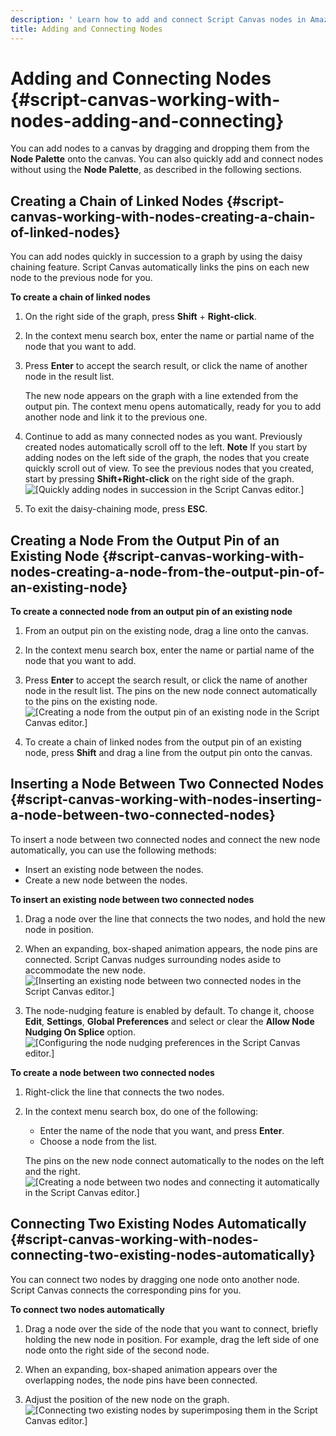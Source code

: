 ```yaml
---
description: ' Learn how to add and connect Script Canvas nodes in Amazon Lumberyard. '
title: Adding and Connecting Nodes
---
```

# Adding and Connecting Nodes {#script-canvas-working-with-nodes-adding-and-connecting}

You can add nodes to a canvas by dragging and dropping them from the **Node Palette** onto the canvas\. You can also quickly add and connect nodes without using the **Node Palette**, as described in the following sections\.

## Creating a Chain of Linked Nodes {#script-canvas-working-with-nodes-creating-a-chain-of-linked-nodes}

You can add nodes quickly in succession to a graph by using the daisy chaining feature\. Script Canvas automatically links the pins on each new node to the previous node for you\.

**To create a chain of linked nodes**

1. On the right side of the graph, press **Shift** \+ **Right\-click**\.

1. In the context menu search box, enter the name or partial name of the node that you want to add\.

1. Press **Enter** to accept the search result, or click the name of another node in the result list\.

   The new node appears on the graph with a line extended from the output pin\. The context menu opens automatically, ready for you to add another node and link it to the previous one\.

1. Continue to add as many connected nodes as you want\. Previously created nodes automatically scroll off to the left\.
**Note**
If you start by adding nodes on the left side of the graph, the nodes that you create quickly scroll out of view\. To see the previous nodes that you created, start by pressing **Shift\+Right\-click** on the right side of the graph\.
![\[Quickly adding nodes in succession in the Script Canvas editor.\]](/images/shared/shared-script-canvas-working-with-nodes-1.gif)

1. To exit the daisy\-chaining mode, press **ESC**\.

## Creating a Node From the Output Pin of an Existing Node {#script-canvas-working-with-nodes-creating-a-node-from-the-output-pin-of-an-existing-node}

**To create a connected node from an output pin of an existing node**

1. From an output pin on the existing node, drag a line onto the canvas\.

1. In the context menu search box, enter the name or partial name of the node that you want to add\.

1. Press **Enter** to accept the search result, or click the name of another node in the result list\. The pins on the new node connect automatically to the pins on the existing node\.
![\[Creating a node from the output pin of an existing node in the Script Canvas editor.\]](/images/userguide/scripting/script-canvas/script-canvas-working-with-nodes-2.gif)

1. To create a chain of linked nodes from the output pin of an existing node, press **Shift** and drag a line from the output pin onto the canvas\.

## Inserting a Node Between Two Connected Nodes {#script-canvas-working-with-nodes-inserting-a-node-between-two-connected-nodes}

To insert a node between two connected nodes and connect the new node automatically, you can use the following methods:
+ Insert an existing node between the nodes\.
+ Create a new node between the nodes\.

**To insert an existing node between two connected nodes**

1. Drag a node over the line that connects the two nodes, and hold the new node in position\.

1. When an expanding, box\-shaped animation appears, the node pins are connected\. Script Canvas nudges surrounding nodes aside to accommodate the new node\.
![\[Inserting an existing node between two connected nodes in the Script Canvas editor.\]](/images/userguide/scripting/script-canvas/script-canvas-working-with-nodes-3.gif)

1. The node\-nudging feature is enabled by default\. To change it, choose **Edit**, **Settings**, **Global Preferences** and select or clear the **Allow Node Nudging On Splice** option\.
![\[Configuring the node nudging preferences in the Script Canvas editor.\]](/images/userguide/scripting/script-canvas/script-canvas-working-with-nodes-4.png)

**To create a node between two connected nodes**

1. Right\-click the line that connects the two nodes\.

1. In the context menu search box, do one of the following:
   + Enter the name of the node that you want, and press **Enter**\.
   + Choose a node from the list\.

   The pins on the new node connect automatically to the nodes on the left and the right\.
![\[Creating a node between two nodes and connecting it automatically in the Script Canvas editor.\]](/images/userguide/scripting/script-canvas/script-canvas-working-with-nodes-5.gif)

## Connecting Two Existing Nodes Automatically {#script-canvas-working-with-nodes-connecting-two-existing-nodes-automatically}

You can connect two nodes by dragging one node onto another node\. Script Canvas connects the corresponding pins for you\.

**To connect two nodes automatically**

1. Drag a node over the side of the node that you want to connect, briefly holding the new node in position\. For example, drag the left side of one node onto the right side of the second node\.

1. When an expanding, box\-shaped animation appears over the overlapping nodes, the node pins have been connected\.

1. Adjust the position of the new node on the graph\.
![\[Connecting two existing nodes by superimposing them in the Script Canvas editor.\]](/images/userguide/scripting/script-canvas/script-canvas-working-with-nodes-6.gif)